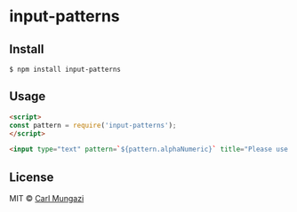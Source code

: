 # input-patterns

> 

## Install

```
$ npm install input-patterns
```

## Usage

```html
<script>
const pattern = require('input-patterns');
</script>

<input type="text" pattern=`${pattern.alphaNumeric}` title="Please use only alpha-numeric characters">
```

## License

MIT © [Carl Mungazi](https://carlmungazi.com)
